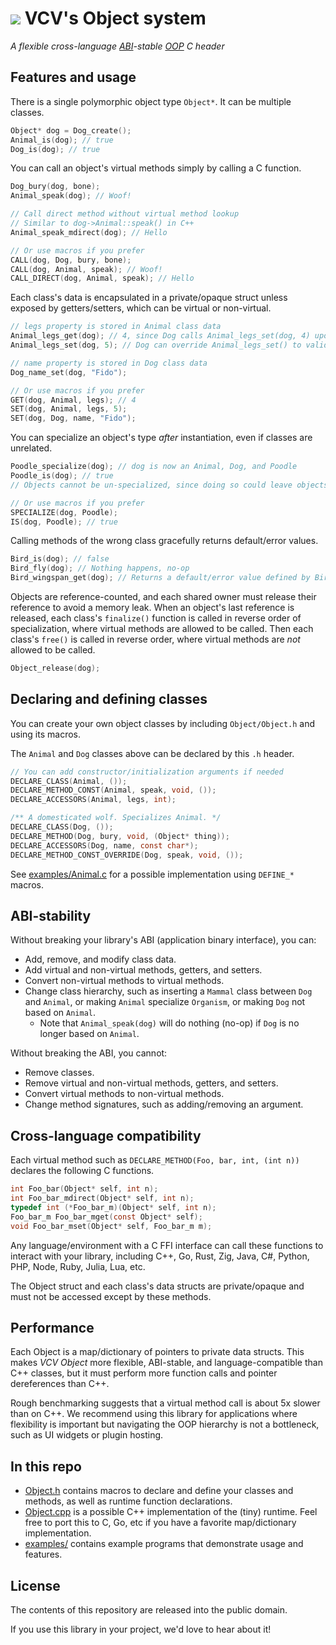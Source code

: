 # [![](https://vcvrack.com/port.svg)](https://vcvrack.com/) VCV's Object system

*A flexible cross-language [ABI](https://en.wikipedia.org/wiki/Application_binary_interface)-stable [OOP](https://en.wikipedia.org/wiki/Object-oriented_programming) C header*


## Features and usage

There is a single polymorphic object type `Object*`.
It can be multiple classes.
```c
Object* dog = Dog_create();
Animal_is(dog); // true
Dog_is(dog); // true
```

You can call an object's virtual methods simply by calling a C function.
```c
Dog_bury(dog, bone);
Animal_speak(dog); // Woof!

// Call direct method without virtual method lookup
// Similar to dog->Animal::speak() in C++
Animal_speak_mdirect(dog); // Hello

// Or use macros if you prefer
CALL(dog, Dog, bury, bone);
CALL(dog, Animal, speak); // Woof!
CALL_DIRECT(dog, Animal, speak); // Hello
```

Each class's data is encapsulated in a private/opaque struct unless exposed by getters/setters, which can be virtual or non-virtual.
```c
// legs property is stored in Animal class data
Animal_legs_get(dog); // 4, since Dog calls Animal_legs_set(dog, 4) upon specialization
Animal_legs_set(dog, 5); // Dog can override Animal_legs_set() to validate the value and perform custom behavior

// name property is stored in Dog class data
Dog_name_set(dog, "Fido");

// Or use macros if you prefer
GET(dog, Animal, legs); // 4
SET(dog, Animal, legs, 5);
SET(dog, Dog, name, "Fido");
```

You can specialize an object's type *after* instantiation, even if classes are unrelated.
```c
Poodle_specialize(dog); // dog is now an Animal, Dog, and Poodle
Poodle_is(dog); // true
// Objects cannot be un-specialized, since doing so could leave objects with invalid/impossible state.

// Or use macros if you prefer
SPECIALIZE(dog, Poodle);
IS(dog, Poodle); // true
```

Calling methods of the wrong class gracefully returns default/error values.
```c
Bird_is(dog); // false
Bird_fly(dog); // Nothing happens, no-op
Bird_wingspan_get(dog); // Returns a default/error value defined by Bird_wingspan_get() implementation, such as -1
```

Objects are reference-counted, and each shared owner must release their reference to avoid a memory leak.
When an object's last reference is released, each class's `finalize()` function is called in reverse order of specialization, where virtual methods are allowed to be called.
Then each class's `free()` is called in reverse order, where virtual methods are *not* allowed to be called.
```c
Object_release(dog);
```


## Declaring and defining classes

You can create your own object classes by including `Object/Object.h` and using its macros.

The `Animal` and `Dog` classes above can be declared by this `.h` header.
```c
// You can add constructor/initialization arguments if needed
DECLARE_CLASS(Animal, ());
DECLARE_METHOD_CONST(Animal, speak, void, ());
DECLARE_ACCESSORS(Animal, legs, int);

/** A domesticated wolf. Specializes Animal. */
DECLARE_CLASS(Dog, ());
DECLARE_METHOD(Dog, bury, void, (Object* thing));
DECLARE_ACCESSORS(Dog, name, const char*);
DECLARE_METHOD_CONST_OVERRIDE(Dog, speak, void, ());
```

See [examples/Animal.c](examples/Animal.c) for a possible implementation using `DEFINE_*` macros.


## ABI-stability

Without breaking your library's ABI (application binary interface), you can:
- Add, remove, and modify class data.
- Add virtual and non-virtual methods, getters, and setters.
- Convert non-virtual methods to virtual methods.
- Change class hierarchy, such as inserting a `Mammal` class between `Dog` and `Animal`, or making `Animal` specialize `Organism`, or making `Dog` not based on `Animal`.
	- Note that `Animal_speak(dog)` will do nothing (no-op) if `Dog` is no longer based on `Animal`.

Without breaking the ABI, you cannot:
- Remove classes.
- Remove virtual and non-virtual methods, getters, and setters.
- Convert virtual methods to non-virtual methods.
- Change method signatures, such as adding/removing an argument.


## Cross-language compatibility

Each virtual method such as `DECLARE_METHOD(Foo, bar, int, (int n))` declares the following C functions.
```c
int Foo_bar(Object* self, int n);
int Foo_bar_mdirect(Object* self, int n);
typedef int (*Foo_bar_m)(Object* self, int n);
Foo_bar_m Foo_bar_mget(const Object* self);
void Foo_bar_mset(Object* self, Foo_bar_m m);
```

Any language/environment with a C FFI interface can call these functions to interact with your library, including C++, Go, Rust, Zig, Java, C#, Python, PHP, Node, Ruby, Julia, Lua, etc.

The Object struct and each class's data structs are private/opaque and must not be accessed except by these methods.


## Performance

Each Object is a map/dictionary of pointers to private data structs.
This makes *VCV Object* more flexible, ABI-stable, and language-compatible than C++ classes, but it must perform more function calls and pointer dereferences than C++.

Rough benchmarking suggests that a virtual method call is about 5x slower than on C++.
We recommend using this library for applications where flexibility is important but navigating the OOP hierarchy is not a bottleneck, such as UI widgets or plugin hosting.


## In this repo

- [Object.h](Object/Object.h) contains macros to declare and define your classes and methods, as well as runtime function declarations.
- [Object.cpp](src/Object.cpp) is a possible C++ implementation of the (tiny) runtime. Feel free to port this to C, Go, etc if you have a favorite map/dictionary implementation.
- [examples/](examples/) contains example programs that demonstrate usage and features.


## License

The contents of this repository are released into the public domain.

If you use this library in your project, we'd love to hear about it!
